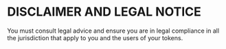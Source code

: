 # DISCLAIMER AND LEGAL NOTICE

You must consult legal advice and ensure you are in legal compliance in all the jurisdiction that apply to you and the users of your tokens.

